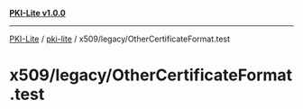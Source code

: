[**PKI-Lite v1.0.0**](../../../../README.md)

---

[PKI-Lite](../../../../README.md) / [pki-lite](../../../README.md) / x509/legacy/OtherCertificateFormat.test

# x509/legacy/OtherCertificateFormat.test
